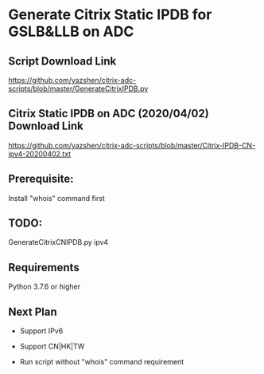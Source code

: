 # Generate Citrix Static IPDB for GSLB&LLB on ADC

## Script Download Link
https://github.com/yazshen/citrix-adc-scripts/blob/master/GenerateCitrixIPDB.py

## Citrix Static IPDB on ADC (2020/04/02) Download Link
https://github.com/yazshen/citrix-adc-scripts/blob/master/Citrix-IPDB-CN-ipv4-20200402.txt

## Prerequisite:

Install "whois" command first

## TODO: 

GenerateCitrixCNIPDB.py ipv4

## Requirements

Python 3.7.6 or higher

## Next Plan

+ Support IPv6

+ Support CN|HK|TW

+ Run script without "whois" command requirement

